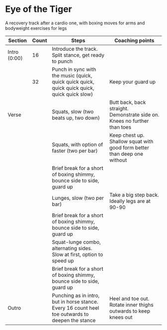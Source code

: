 # Eye of the Tiger

A recovery track after a cardio one, with boxing moves for arms and bodyweight exercises for legs

| Section | Count | Steps | Coaching points |
|---------|-------|-------|-----------------|
| Intro (0:00) | 16 | Introduce the track. Split stance, get ready to punch||
|              | 32 | Punch in sync with the music (quick, quick quick quick, quick quick quick, quick quick slow)| Keep your guard up |  
| Verse | | Squats, slow (two beats up, two down)|Butt back, back straight. Demonstrate side on. Knees no further than toes|
|       | | Squats, with option of faster (two per bar)| Keep chest up. Shallow squat with good form better than deep one without|
|       | | Brief break for a short of boxing shimmy, bounce side to side, guard up|
|       | | Lunges, slow (two per bar) | Take a big step back. Ideally legs are at 90-90|
|       | | Brief break for a short of boxing shimmy, bounce side to side, guard up|
|       | | Squat-lunge combo, alternating sides. Slow at first, option to speed up|
|       | | Brief break for a short of boxing shimmy, bounce side to side, guard up|
| Outro | | Punching as in intro, but in horse stance. Every 16 count heel toe outwards to deepen the stance| Heel and toe out. Rotate inner thighs outwards to keep knees out|
